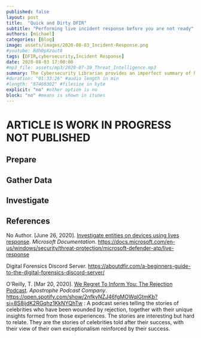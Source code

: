 ```yaml
---
published: false
layout: post
title:  "Quick and Dirty DFIR"
subtitle: "Performing live incident response before you are not ready"
authors: [michael]
categories: [Blog]
image: assets/images/2020-08-03_Incident-Response.png
#youtube: Rdh0pXzout8
tags: [DFIR,cybersecurity,Incident Response]
date: 2020-08-03 17:00:00
#mp3_file: assets/mp3/2020-07-30_Threat_Intelligence.mp3
summary: The Cybersecurity Librarian provides an imperfect summary of how to perform a quick and dirty Incident Response focused on PC forensics. It is better to be prepared but sometimes we have to begin before we are ready.
#duration: "01:33:26" #audio length in min
#length: "87460302" #filesize in byte
explicit: "no" #other option is no
block: "no" #means is shown in itunes
---
```

# ARTICLE IS WORK IN PROGRESS NOT PUBLISHED

## Prepare

## Gather Data

## Investigate



## References

No Author. \[June 26, 2020\]. [Investigate entities on devices using lives response](https://docs.microsoft.com/en-us/windows/security/threat-protection/microsoft-defender-atp/live-response). *Microsoft Documentation*. <https://docs.microsoft.com/en-us/windows/security/threat-protection/microsoft-defender-atp/live-response>

Digital Forensics Discord Server. 
<https://aboutdfir.com/a-beginners-guide-to-the-digital-forensics-discord-server/>

O'Reilly, T. \[Mar 20, 2020\]. [We Regret To Inform You: The Rejection Podcast](https://open.spotify.com/show/2nfkyNZJ46fgMOWqlGtmKb?si=8S8ijdK2RGqhz1KkNYQhTw). *Apostrophe Podcast Company*. <https://open.spotify.com/show/2nfkyNZJ46fgMOWqlGtmKb?si=8S8ijdK2RGqhz1KkNYQhTw>
: A podcast series telling the stories of celebrities who have been wounded by rejection, together with their unique insights formed from those experiences. The stories are interesting but hard to relate. They are the stories of celebrities told after their success, with their view of their own exceptionalism reinforced by their success.

